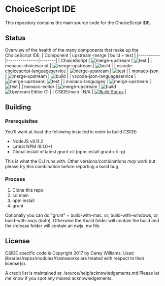 # ChoiceScript IDE
This repository contains the main source code for the ChoiceScript IDE.

## Status
Overview of the health of the many components that make up the ChoiceScript IDE.
| Component | upstream-merge | build + test |
|-----------|----------------|--------|
| ChoiceScript                | ![merge-upstream](https://github.com/ChoicescriptIDE/choicescript/workflows/merge-upstream/badge.svg)                       | ![test](https://github.com/ChoicescriptIDE/choicescript/workflows/test/badge.svg) |
| monaco-choicescript                 | ![merge-upstream](https://github.com/ChoicescriptIDE/monaco-choicescript/workflows/merge-upstream/badge.svg)        | ![build](https://github.com/ChoicescriptIDE/monaco-choicescript/workflows/build/badge.svg) |
| vscode-choicescript-languageservice | ![merge-upstream](https://github.com/ChoicescriptIDE/vscode-choicescript-languageservice/workflows/merge-upstream/badge.svg) | ![test](https://github.com/ChoicescriptIDE/vscode-choicescript-languageservice/workflows/test/badge.svg) |
| monaco-json                         | ![merge-upstream](https://github.com/ChoicescriptIDE/monaco-json/workflows/merge-upstream/badge.svg)                | ![build](https://github.com/ChoicescriptIDE/monaco-json/workflows/build/badge.svg) |
| vscode-json-languageservice         | ![merge-upstream](https://github.com/ChoicescriptIDE/vscode-json-languageservice/workflows/merge-upstream/badge.svg)| ![test](https://github.com/ChoicescriptIDE/vscode-json-languageservice/workflows/test/badge.svg) |
| monaco-languages                    | ![merge-upstream](https://github.com/ChoicescriptIDE/monaco-languages/workflows/merge-upstream/badge.svg)           | ![test](https://github.com/ChoicescriptIDE/monaco-languages/workflows/test/badge.svg) |
| monaco-editor                       | ![merge-upstream](https://github.com/ChoicescriptIDE/monaco-editor/workflows/merge-upstream/badge.svg)              | ![build](https://github.com/ChoicescriptIDE/monaco-editor/workflows/build/badge.svg) ![Upstream Editor CI](https://github.com/ChoicescriptIDE/monaco-editor/workflows/Upstream%20Editor%20CI/badge.svg) |
| CSIDE/main                          | N/A              | [![Build Status](https://semaphoreci.com/api/v1/choicescriptide/main/branches/latest/badge.svg)](https://semaphoreci.com/choicescriptide/main) |

## Building

### Prerequisites
You'll want at least the following installed in order to build CSIDE:

- NodeJS v8.11.2
- Latest NPM (6.1.0+)
- Global install of latest grunt-cli (npm install grunt-cli -g)

This is what the CLI runs with. Other versions/combinations *may* work but please try this combination before reporting a build bug.

### Process
  1. Clone this repo
  2. cd main
  3. npm install
  4. grunt

Optionally you can do "grunt" + build-with-mac, or, build-with-windows, or, build-with-nwjs (both).
Otherwise the /build folder will contain the build and the /release folder will contain an nwjs .nw file.

## License
CSIDE specific code is Copyright 2017 by Carey Williams.
Used libraries/repos/modules/frameworks are treated with respect to their license(s).

A credit list is maintained at: /source/help/acknowledgements.md
Please let me know if you spot any missed acknowledgements.



